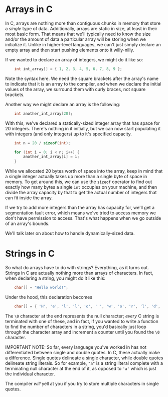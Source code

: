 # Arrays in C

In C, arrays are nothing more than contiguous chunks in memory that store a _single_ type of data. Additionally, arrays are static in size, at least in their most basic form. That means that we'll typically need to know the size and/or the amount of data a particular array will be storing when we initialize it. Unlike in higher-level languages, we can't just simply declare an empty array and then start pushing elements onto it willy-nilly.

If we wanted to declare an array of integers, we might do it like so:
```c
    int int_array[] = { 1, 2, 3, 4, 5, 6, 7, 8, 9 };
```
Note the syntax here. We need the square brackets after the array's name to indicate that it is an array to the compiler, and when we declare the initial values of the array, we surround them with curly braces, not square brackets. 

Another way we might declare an array is the following:
```c
    int another_int_array[20];
```
With this, we've declared a statically-sized integer array that has space for 20 integers. There's nothing in it initially, but we can now start populating it with integers (and only integers) up to it's specified capacity. 
```c
    int n = 20 / sizeof(int);

    for (int i = 0; i < n; i++) {
        another_int_array[i] = i;
    }
```
While we allocated 20 bytes worth of space into the array, keep in mind that a single integer actually takes up more than a single byte of space in memory. To get around this, we can use the `sizeof` operator to find out exactly how many bytes a single `int` occupies on your machine, and then divide the array capacity by that to get the actual number of integers that can fit inside the array.

If we try to add more integers than the array has capacity for, we'll get a segmentation fault error, which means we've tried to access memory we don't have permission to access. That's what happens when we go outside of an array's bounds. 

We'll talk later on about how to handle dynamically-sized data. 

# Strings in C

So what do arrays have to do with strings? Everything, as it turns out. Strings in C are actually nothing more than arrays of characters. In fact, when declaring a string, you might do it like this:
```c
    char[] = "Hello world!";
```
Under the hood, this declaration becomes
```c
    char[] = { 'H', 'e', 'l', 'l', 'o', ' ', 'w', 'o', 'r', 'l', 'd', '!', '\0' };
```
The `\0` character at the end represents the null character; _every_ C string is terminated with one of these, and in fact, if you wanted to write a function to find the number of characters in a string, you'd basically just loop through the character array and increment a counter until you found the `\0` character. 

IMPORTANT NOTE: So far, every language you've worked in has not differentiated between single and double quotes. In C, these actually make a difference. Single quotes delineate a single character, while double quotes delineate string literals. So for example, `"a"` is a string literal complete with a terminating null character at the end of it, as opposed to `'a'` which is just the individual character. 

The compiler _will_ yell at you if you try to store multiple characters in single quotes. 
